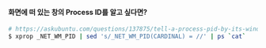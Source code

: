 #### 화면에 떠 있는 창의 Process ID를 알고 싶다면?
```bash
# https://askubuntu.com/questions/137875/tell-a-process-pid-by-its-window
$ xprop _NET_WM_PID | sed 's/_NET_WM_PID(CARDINAL) = //' | ps `cat`
```
